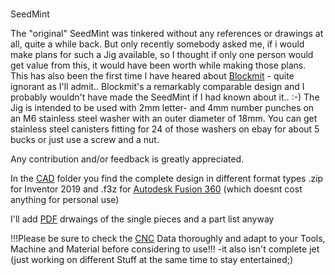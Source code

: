 ### 
SeedMint

The "original" SeedMint was tinkered without any references or drawings at all, quite a while back. 
But only recently somebody asked me, if i would make plans for such a Jig available,   so I thought if only one person would get value from this, it would have been worth while making those plans. This has also been the first time I have heared about [Blockmit](https://blockmit.com/english/guides/diy/make-cold-wallet-washers/ "blockmit.com") - quite ignorant as I'll admit..
Blockmit's a remarkably comparable design and I probably wouldn't have made the SeedMint if I had known about it.. :-)
The Jig is intended to be used with 2mm letter- and 4mm number punches on an M6 stainless steel washer with an outer diameter of 18mm.
You can get stainless steel canisters fitting for 24 of those washers on ebay for about 5 bucks or just use a screw and a nut.

Any contribution and/or feedback is greatly appreciated.

In the [CAD](https://github.com/SeedMint/SeedMint/tree/main/CAD "Drawings and 3D Model") folder you find the complete design in different format types .zip for Inventor 2019 and .f3z for [Autodesk Fusion 360](https://www.autodesk.de/campaigns/education/fusion360?mktvar002=4246579%7CSEM%7C12339725657%7C117784167597%7Ckwd-11029869505&ef_id=CjwKCAjwzruGBhBAEiwAUqMR8F1lLQ7PN6ptK6VqJjig1oEHAGsIIn2FKxDVv-UDTMjYKzx_C850uhoC4mkQAvD_BwE:G:s&s_kwcid=AL!11172!3!517613592372!e!!g!!fusion%20360!12339725657!117784167597&gclid=CjwKCAjwzruGBhBAEiwAUqMR8F1lLQ7PN6ptK6VqJjig1oEHAGsIIn2FKxDVv-UDTMjYKzx_C850uhoC4mkQAvD_BwE "Autodesk Fusion 360") (which doesnt cost anything for personal use)

I'll add [PDF](https://github.com/SeedMint/SeedMint/tree/main/PDF) drwaings of the single pieces and a part list anyway

!!!Please be sure to check the [CNC](https://github.com/SeedMint/SeedMint/tree/main/CNC) Data thoroughly and adapt to your Tools, Machine and Material before considering to use!!!
-it also isn't complete jet (just working on different Stuff at the same time to stay entertained;)
<!--
**SeedMint/SeedMint** is a ✨ _special_ ✨ repository because its `README.md` (this file) appears on your GitHub profile.

Here are some ideas to get you started:

- 🔭 I’m currently working on ...
- 🌱 I’m currently learning ...
- 👯 I’m looking to collaborate on ...
- 🤔 I’m looking for help with ...
- 💬 Ask me about ...
- 📫 How to reach me: ...
- 😄 Pronouns: ...
- ⚡ Fun fact: ...
-->
